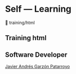 # Self ― Learning
:open_file_folder: training/html

## Training html

## Software Developer
[Javier Andrés Garzón Patarroyo](https://javierandresgp.com/)
